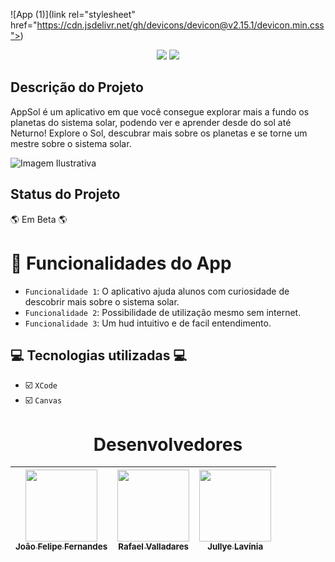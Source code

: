 ![App (1)](link rel="stylesheet" href="https://cdn.jsdelivr.net/gh/devicons/devicon@v2.15.1/devicon.min.css">)

<p align="center">
<img src="https://img.shields.io/badge/Code-Swift-orange"/>
<img src="https://img.shields.io/badge/Coding-Club-blue"/>
</p>

## Descrição do Projeto
AppSol é um aplicativo em que você consegue explorar mais a fundo os planetas do sistema solar, podendo ver e aprender desde do sol até Neturno! Explore o Sol, descubrar mais sobre os planetas e se torne um mestre sobre o sistema solar.

![Imagem Ilustrativa](https://user-images.githubusercontent.com/97364522/202911632-fdab4086-b9bc-404c-8b88-18b221480e61.png)

## Status do Projeto
:earth_americas: Em Beta :earth_americas:

# :milky_way: Funcionalidades do App

- `Funcionalidade 1`: O aplicativo ajuda alunos com curiosidade de descobrir mais sobre o sistema solar.
- `Funcionalidade 2`: Possibilidade de utilização mesmo sem internet.
- `Funcionalidade 3`: Um hud intuitivo e de facil entendimento.

## :computer: Tecnologias utilizadas :computer:

- :ballot_box_with_check: `XCode`
- :ballot_box_with_check: `Canvas`

<h1 align="center"> Desenvolvedores </h1>

| [<img src="https://user-images.githubusercontent.com/97364522/202913479-6b735de6-e44b-4d77-afd3-e08b6c458b79.jpg" width=115><br><sub>João Felipe Fernandes</sub>](https://github.com/LordPinguim) |  [<img src="https://user-images.githubusercontent.com/97364522/204866578-bdadc565-04c4-4328-b7c0-0d4a16c7c54e.jpeg" width=115><br><sub>Rafael Valladares</sub>](https://github.com/Rafaelvalladares) |  [<img src="https://user-images.githubusercontent.com/97364522/204093282-35b1975c-bca8-4118-8adc-85db37b1d324.jpeg" width=115><br><sub>Jullye Lavínia</sub>](https://github.com/LaviniaJ) |
| :---: | :---: | :---: |
